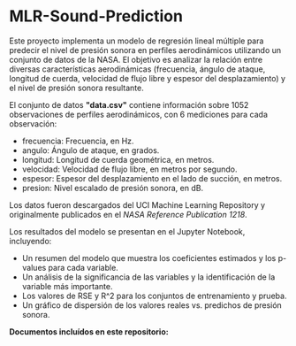 # MLR-Sound-Prediction

Este proyecto implementa un modelo de regresión lineal múltiple para predecir el nivel de presión sonora en perfiles aerodinámicos utilizando un conjunto de datos de la NASA. El objetivo es analizar la relación entre diversas características aerodinámicas (frecuencia, ángulo de ataque, longitud de cuerda, velocidad de flujo libre y espesor del desplazamiento) y el nivel de presión sonora resultante.

El conjunto de datos **"data.csv"** contiene información sobre 1052 observaciones de perfiles aerodinámicos, con 6 mediciones para cada observación:
- frecuencia: Frecuencia, en Hz.
- angulo: Ángulo de ataque, en grados.
- longitud: Longitud de cuerda geométrica, en metros.
- velocidad: Velocidad de flujo libre, en metros por segundo.
- espesor: Espesor del desplazamiento en el lado de succión, en metros.
- presion: Nivel escalado de presión sonora, en dB.

Los datos fueron descargados del UCI Machine Learning Repository y originalmente publicados en el _NASA Reference Publication 1218_.

Los resultados del modelo se presentan en el Jupyter Notebook, incluyendo:

- Un resumen del modelo que muestra los coeficientes estimados y los p-values para cada variable.
- Un análisis de la significancia de las variables y la identificación de la variable más importante.
- Los valores de RSE y R^2 para los conjuntos de entrenamiento y prueba.
- Un gráfico de dispersión de los valores reales vs. predichos de presión sonora.

**Documentos incluídos en este repositorio:**
